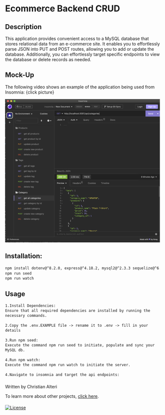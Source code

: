 # Ecommerce Backend CRUD 

## Description 

This application provides convenient access to a MySQL database that stores relational data from an e-commerce site. It enables you to effortlessly parse JSON into PUT and POST routes, allowing you to add or update the database. Additionally, you can effortlessly target specific endpoints to view the database or delete records as needed.

## Mock-Up

The following video shows an example of the application being used from Insomnia: {click picture}

[![A video thumbnail shows the insomnia management application with a play button overlaying the view.](./Assets/insomnia.png)](https://drive.google.com/file/d/1L6Yvk-bUjeMkQ0wZz2rUbWnGayDKR6nh/view)


## Installation:

```bash
npm install dotenv@^8.2.0, express@^4.18.2, mysql2@^2.3.3 sequelize@^6.32.0
npm run seed
npm run watch
```


## Usage
```
1.Install Dependencies:
Ensure that all required dependencies are installed by running the necessary commands.

2.Copy the .env.EXAMPLE file -> rename it to .env -> fill in your details

3.Run npm seed:
Execute the command npm run seed to initiate, populate and sync your MySQL db.

4.Run npm watch:
Execute the command npm run watch to initiate the server.

4.Navigate to insomnia and target the api endpoints:

```

###

Written by Christian Alteri

To learn more about other projects, [click here](https://github.com/ChristianAlteri).

####

[![License](https://img.shields.io/badge/LICENSE-MIT-red)](LICENSE)

